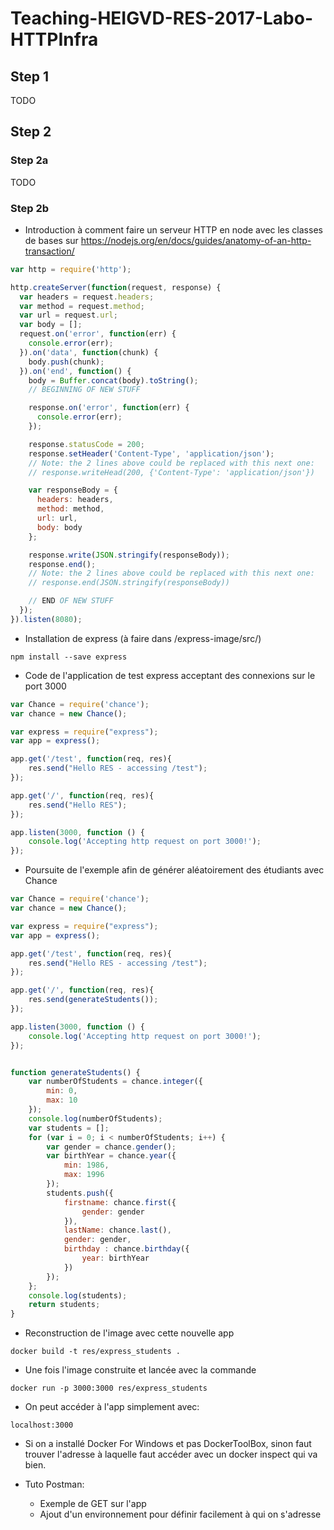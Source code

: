 # Teaching-HEIGVD-RES-2017-Labo-HTTPInfra

## Step 1
TODO

## Step 2
### Step 2a
TODO
### Step 2b
* Introduction à comment faire un serveur HTTP en node avec les classes de bases sur https://nodejs.org/en/docs/guides/anatomy-of-an-http-transaction/ 

```javascript
var http = require('http');

http.createServer(function(request, response) {
  var headers = request.headers;
  var method = request.method;
  var url = request.url;
  var body = [];
  request.on('error', function(err) {
    console.error(err);
  }).on('data', function(chunk) {
    body.push(chunk);
  }).on('end', function() {
    body = Buffer.concat(body).toString();
    // BEGINNING OF NEW STUFF

    response.on('error', function(err) {
      console.error(err);
    });

    response.statusCode = 200;
    response.setHeader('Content-Type', 'application/json');
    // Note: the 2 lines above could be replaced with this next one:
    // response.writeHead(200, {'Content-Type': 'application/json'})

    var responseBody = {
      headers: headers,
      method: method,
      url: url,
      body: body
    };

    response.write(JSON.stringify(responseBody));
    response.end();
    // Note: the 2 lines above could be replaced with this next one:
    // response.end(JSON.stringify(responseBody))

    // END OF NEW STUFF
  });
}).listen(8080);
```

* Installation de express (à faire dans /express-image/src/)
```
npm install --save express
```

* Code de l'application de test express acceptant des connexions sur le port 3000
```javascript
var Chance = require('chance');
var chance = new Chance();

var express = require("express");
var app = express();

app.get('/test', function(req, res){
    res.send("Hello RES - accessing /test");
});

app.get('/', function(req, res){
    res.send("Hello RES");
});

app.listen(3000, function () {
    console.log('Accepting http request on port 3000!');
});
```

* Poursuite de l'exemple afin de générer aléatoirement des étudiants avec Chance
```javascript
var Chance = require('chance');
var chance = new Chance();

var express = require("express");
var app = express();

app.get('/test', function(req, res){
    res.send("Hello RES - accessing /test");
});

app.get('/', function(req, res){
    res.send(generateStudents());
});

app.listen(3000, function () {
    console.log('Accepting http request on port 3000!');
});


function generateStudents() {
    var numberOfStudents = chance.integer({
        min: 0,
        max: 10
    });
    console.log(numberOfStudents);
    var students = [];
    for (var i = 0; i < numberOfStudents; i++) {
        var gender = chance.gender();
        var birthYear = chance.year({
            min: 1986,
            max: 1996
        });
        students.push({
            firstname: chance.first({
                gender: gender
            }),
            lastName: chance.last(),
            gender: gender,
            birthday : chance.birthday({
                year: birthYear
            })
        });
    };
    console.log(students);
    return students;
}
```

* Reconstruction de l'image avec cette nouvelle app
```
docker build -t res/express_students .
```
* Une fois l'image construite et lancée avec la commande
```
docker run -p 3000:3000 res/express_students
```
* On peut accéder à l'app simplement avec:
```
localhost:3000
```
* Si on a installé Docker For Windows et pas DockerToolBox, sinon faut trouver l'adresse à laquelle faut accéder avec un docker inspect qui va bien.

* Tuto Postman:
    * Exemple de GET sur l'app
    * Ajout d'un environnement pour définir facilement à qui on s'adresse